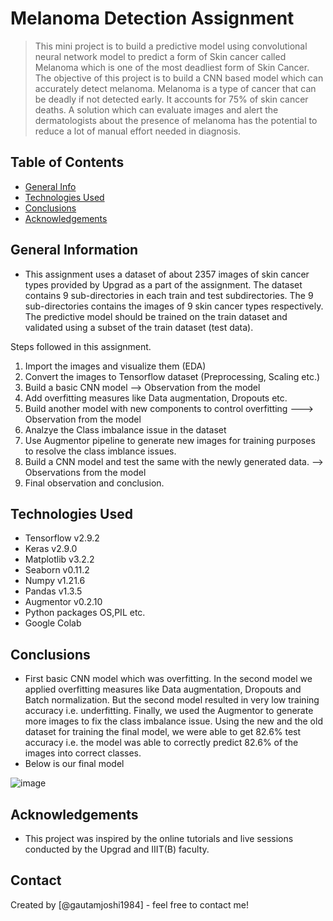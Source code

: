 # Melanoma Detection Assignment
> This mini project is to build a predictive model using convolutional neural network model to predict a form of Skin cancer called Melanoma which is one of the most deadliest form of Skin Cancer. The objective of this project is to build a CNN based model which can accurately detect melanoma. Melanoma is a type of cancer that can be deadly if not detected early. It accounts for 75% of skin cancer deaths. A solution which can evaluate images and alert the dermatologists about the presence of melanoma has the potential to reduce a lot of manual effort needed in diagnosis.

## Table of Contents
* [General Info](#general-information)
* [Technologies Used](#technologies-used)
* [Conclusions](#conclusions)
* [Acknowledgements](#acknowledgements)

<!-- You can include any other section that is pertinent to your problem -->

## General Information
- This assignment uses a dataset of about 2357 images of skin cancer types provided by Upgrad as a part of the assignment. The dataset contains 9 sub-directories in each train and test subdirectories. The 9 sub-directories contains the images of 9 skin cancer types respectively. The predictive model should be trained on the train dataset and validated using a subset of the train dataset (test data). 

Steps followed in this assignment.

1. Import the images and visualize them (EDA)
2. Convert the images to Tensorflow dataset (Preprocessing, Scaling etc.)
3. Build a basic CNN model --> Observation from the model 
4. Add overfitting measures like Data augmentation, Dropouts etc.
5. Build another model with new components to control overfitting ---> Observation from the model 
6. Analzye the Class imbalance issue in the dataset
7. Use Augmentor pipeline to generate new images for training purposes to resolve the class imblance issues. 
8. Build a CNN model and test the same with the newly generated data. --> Observations from the model 
9. Final observation and conclusion.

## Technologies Used
- Tensorflow v2.9.2
- Keras v2.9.0
- Matplotlib v3.2.2
- Seaborn v0.11.2
- Numpy v1.21.6
- Pandas v1.3.5
- Augmentor v0.2.10
- Python packages OS,PIL etc.
- Google Colab

<!-- You don't have to answer all the questions - just the ones relevant to your project. -->

## Conclusions
- First basic CNN model which was overfitting. In the second model we applied overfitting measures like Data augmentation, Dropouts and Batch normalization. But the second model resulted in very low training accuracy i.e. underfitting. Finally, we used the Augmentor to generate more images to fix the class imbalance issue. Using the new and the old dataset for training the final model, we were able to get 82.6% test accuracy i.e. the model was able to correctly predict 82.6% of the images into correct classes. 
- Below is our final model

![image](https://user-images.githubusercontent.com/28692811/196173619-c01e7dbe-99e1-4dcb-9179-0beb0b487c83.png)


<!-- You don't have to answer all the questions - just the ones relevant to your project. -->

<!-- As the libraries versions keep on changing, it is recommended to mention the version of library used in this project -->

## Acknowledgements
- This project was inspired by the online tutorials and live sessions conducted by the Upgrad and IIIT(B) faculty.

## Contact
Created by [@gautamjoshi1984] - feel free to contact me!


<!-- Optional -->
<!-- ## License -->
<!-- This project is open source and available under the [... License](). -->

<!-- You don't have to include all sections - just the one's relevant to your project -->
